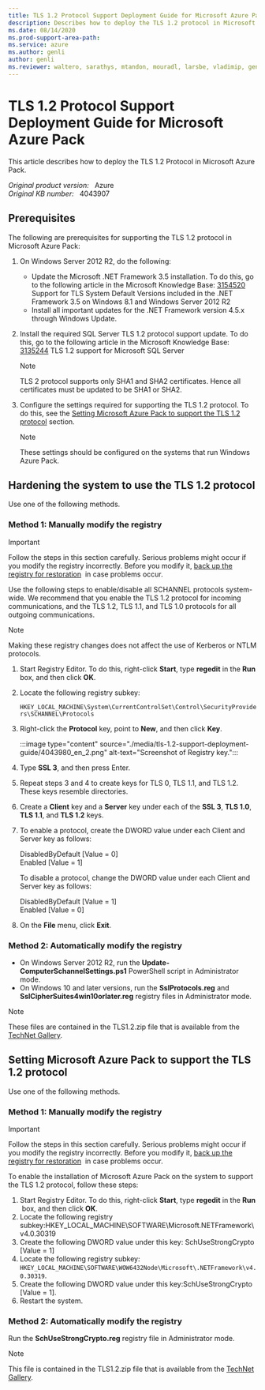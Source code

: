 ```yaml
---
title: TLS 1.2 Protocol Support Deployment Guide for Microsoft Azure Pack
description: Describes how to deploy the TLS 1.2 protocol in Microsoft Azure Pack.
ms.date: 08/14/2020
ms.prod-support-area-path: 
ms.service: azure
ms.author: genli
author: genli
ms.reviewer: waltero, sarathys, mtandon, mouradl, larsbe, vladimip, genli
---
```

# TLS 1.2 Protocol Support Deployment Guide for Microsoft Azure Pack

This article describes how to deploy the TLS 1.2 Protocol in Microsoft Azure Pack.

_Original product version:_ &nbsp; Azure  
_Original KB number:_ &nbsp; 4043907

## Prerequisites

The following are prerequisites for supporting the TLS 1.2 protocol in Microsoft Azure Pack:

1. On Windows Server 2012 R2, do the following:  

    - Update the Microsoft .NET Framework 3.5 installation. To do this, go to the following article in the Microsoft Knowledge Base: [3154520](https://support.microsoft.com/help/3154520) Support for TLS System Default Versions included in the .NET Framework 3.5 on Windows 8.1 and Windows Server 2012 R2
    - Install all important updates for the .NET Framework version 4.5.x through Windows Update.

2. Install the required SQL Server TLS 1.2 protocol support update. To do this, go to the following article in the Microsoft Knowledge Base: [3135244](https://support.microsoft.com/help/3135244) TLS 1.2 support for Microsoft SQL Server

    > [!NOTE]
    > TLS 2 protocol supports only SHA1 and SHA2 certificates. Hence all certificates must be updated to be SHA1 or SHA2.

3. Configure the settings required for supporting the TLS 1.2 protocol. To do this, see the [Setting Microsoft Azure Pack to support the TLS 1.2 protocol](#setting-windows-azure-pack-to-support-the-TLS-1.2-protocol) section.

    > [!NOTE]
    > These settings should be configured on the systems that run Windows Azure Pack. 

## Hardening the system to use the TLS 1.2 protocol

Use one of the following methods.

### Method 1: Manually modify the registry

> [!IMPORTANT]
> Follow the steps in this section carefully. Serious problems might occur if you modify the registry incorrectly. Before you modify it, [back up the registry for restoration](https://support.microsoft.com/help/322756)  in case problems occur.

Use the following steps to enable/disable all SCHANNEL protocols system-wide. We recommend that you enable the TLS 1.2 protocol for incoming communications, and the TLS 1.2, TLS 1.1, and TLS 1.0 protocols for all outgoing communications.

> [!NOTE]
> Making these registry changes does not affect the use of Kerberos or NTLM protocols.

1. Start Registry Editor. To do this, right-click **Start**, type **regedit** in the **Run** box, and then click **OK**.
2. Locate the following registry subkey:

    `HKEY_LOCAL_MACHINE\System\CurrentControlSet\Control\SecurityProviders\SCHANNEL\Protocols`

3. Right-click the **Protocol** key, point to **New**, and then click **Key**.

    :::image type="content" source="./media/tls-1.2-support-deployment-guide/4043980_en_2.png" alt-text="Screenshot of Registry key.":::

4. Type **SSL 3**, and then press Enter. 
5. Repeat steps 3 and 4 to create keys for TLS 0, TLS 1.1, and TLS 1.2. These keys resemble directories.
6. Create a **Client** key and a **Server** key under each of the **SSL 3**, **TLS 1.0**, **TLS 1.1**, and **TLS 1.2** keys.
7. To enable a protocol, create the DWORD value under each Client and Server key as follows:

    DisabledByDefault [Value = 0]  
    Enabled [Value = 1]

    To disable a protocol, change the DWORD value under each Client and Server key as follows:

    DisabledByDefault [Value = 1]  
    Enabled [Value = 0]

8. On the **File** menu, click **Exit**.

### Method 2: Automatically modify the registry

- On Windows Server 2012 R2, run the **Update-ComputerSchannelSettings.ps1** PowerShell script in Administrator mode.
- On Windows 10 and later versions, run the **SslProtocols.reg** and **SslCipherSuites4win10orlater.reg** registry files in Administrator mode.

> [!NOTE]
> These files are contained in the TLS1.2.zip file that is available from the [TechNet Gallery](https://gallery.technet.microsoft.com/TLS-12-Support-Deployment-15c3a47b).

## Setting Microsoft Azure Pack to support the TLS 1.2 protocol

Use one of the following methods.

### Method 1: Manually modify the registry

> [!IMPORTANT]
> Follow the steps in this section carefully. Serious problems might occur if you modify the registry incorrectly. Before you modify it, [back up the registry for restoration](https://support.microsoft.com/help/322756)  in case problems occur.

To enable the installation of Microsoft Azure Pack on the system to support the TLS 1.2 protocol, follow these steps:

1. Start Registry Editor. To do this, right-click **Start**, type **regedit** in the **Run**  box, and then click **OK**.
2. Locate the following registry subkey:HKEY_LOCAL_MACHINE\SOFTWARE\Microsoft\.NETFramework\v4.0.30319
3. Create the following DWORD value under this key: SchUseStrongCrypto [Value = 1]
4. Locate the following registry subkey: `HKEY_LOCAL_MACHINE\SOFTWARE\WOW6432Node\Microsoft\.NETFramework\v4.0.30319`.
5. Create the following DWORD value under this key:SchUseStrongCrypto [Value = 1].
6. Restart the system.

### Method 2: Automatically modify the registry

Run the **SchUseStrongCrypto.reg** registry file in Administrator mode.
> [!NOTE]
> This file is contained in the TLS1.2.zip file that is available from the [TechNet Gallery](https://gallery.technet.microsoft.com/TLS-12-Support-Deployment-15c3a47b).
